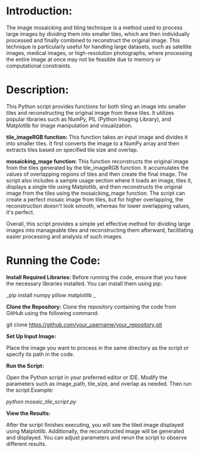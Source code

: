 # Introduction:

The image mosaicking and tiling technique is a method used to process large images by dividing them into smaller tiles, which are then individually processed and finally combined to reconstruct the original image. This technique is particularly useful for handling large datasets, such as satellite images, medical images, or high-resolution photographs, where processing the entire image at once may not be feasible due to memory or computational constraints.

# Description:

This Python script provides functions for both tiling an image into smaller tiles and reconstructing the original image from these tiles. It utilizes popular libraries such as NumPy, PIL (Python Imaging Library), and Matplotlib for image manipulation and visualization.

**tile_imageRGB function:** This function takes an input image and divides it into smaller tiles. It first converts the image to a NumPy array and then extracts tiles based on specified tile size and overlap.  

**mosaicking_mage function:** This function reconstructs the original image from the tiles generated by the tile_imageRGB function. It accumulates the values of overlapping regions of tiles and then create the final image. The script also includes a sample usage section where it loads an image, tiles it, displays a single tile using Matplotlib, and then reconstructs the original image from the tiles using the mosaicking_mage function. The script can create a perfect mosaic image from tiles, but for higher overlapping, the reconstruction doesn't look smooth, whereas for lower overlapping values, it's perfect.

Overall, this script provides a simple yet effective method for dividing large images into manageable tiles and reconstructing them afterward, facilitating easier processing and analysis of such images.

# Running the Code:
**Install Required Libraries:**
Before running the code, ensure that you have the necessary libraries installed. You can install them using pip:

_pip install numpy pillow matplotlib _

**Clone the Repository:**
Clone the repository containing the code from GitHub using the following command: 

git clone https://github.com/your_username/your_repository.git 

**Set Up Input Image:** 

Place the image you want to process in the same directory as the script or specify its path in the code. 

**Run the Script:** 

Open the Python script in your preferred editor or IDE. Modify the parameters such as image_path, tile_size, and overlap as needed. Then run the script.Example:

_python mosaic_tile_script.py_

**View the Results:** 

After the script finishes executing, you will see the tiled image displayed using Matplotlib. Additionally, the reconstructed image will be generated and displayed. You can adjust parameters and rerun the script to observe different results.

